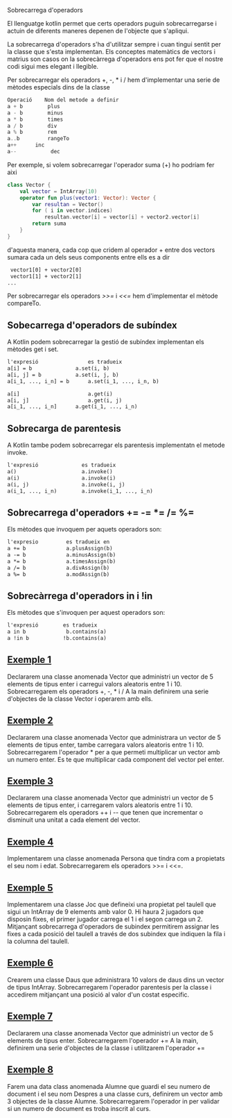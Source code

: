  Sobrecarrega d'operadors

El llenguatge kotlin permet que certs operadors puguin sobrecarregarse i actuin de diferents maneres depenen de l'objecte que s'apliqui.

La sobrecarrega d'operadors s'ha d'utilitzar sempre i cuan tingui sentit per la classe que s'esta implementan. Els conceptes matemàtics de vectors i matrius son casos on la sobrecàrrega d'operadors ens pot fer que el nostre codi sigui mes elegant i llegible.

Per sobrecarregar els operadors +, -, * i /  hem d'implementar una serie de mètodes especials dins de la classe

```kotlin
Operació    Nom del metode a definir
a + b        plus
a - b        minus
a * b        times
a / b        div
a % b        rem
a..b         rangeTo
a++	     inc
a--           dec
```
Per exemple, si volem sobrecarregar l'operador suma (+) ho  podríam fer aixi

```kotlin
class Vector {
	val vector = IntArray(10)
	operator fun plus(vector1: Vector): Vector {
		var resultan = Vector()
		for ( i in vector.indices)
			resultan.vector[i] = vector[i] + vector2.vector[i]
		return suma
 	}
}	
```

d'aquesta manera, cada cop que cridem al operador + entre dos vectors sumara cada un dels seus components entre ells es a dir

```txt
 vector1[0] + vector2[0]
 vector1[1] + vector2[1]
...
```

Per sobrecarregar els operadors *>>=* i *<<=* hem d'implementar el mètode compareTo. 

## Sobecarrega d'operadors de subíndex

A Kotlin podem sobrecarregar la gestió de subíndex implementan els mètodes get i set.

```txt
l'expresió                es tradueix
a[i] = b	          a.set(i, b)
a[i, j] = b	          a.set(i, j, b)
a[i_1, ..., i_n] = b	  a.set(i_1, ..., i_n, b)

a[i]	                  a.get(i)
a[i, j]	                  a.get(i, j)
a[i_1, ..., i_n]	  a.get(i_1, ..., i_n)
```

## Sobrecarga de parentesis

A Kotlin tambe podem sobrecarregar els parentesis implementatn el metode invoke.

```txt
l'expresió              es tradueix
a()                     a.invoke()
a(i)                    a.invoke(i)
a(i, j)	                a.invoke(i, j)
a(i_1, ..., i_n)        a.invoke(i_1, ..., i_n)
```

## Sobrecarrega d'operadors +=  -= *= /= %=

Els mètodes que invoquem per aquets operadors son:

```txt
l'expresio         es tradueix en
a += b	           a.plusAssign(b)
a -= b	           a.minusAssign(b)
a *= b	           a.timesAssign(b)
a /= b	           a.divAssign(b)
a %= b	           a.modAssign(b)
```

## Sobrecàrrega d'operadors in i !in

Els mètodes que s'invoquen per aquest operadors son:

```txt
l'expresió        es tradueix
a in b             b.contains(a)
a !in b           !b.contains(a)
```

## [Exemple 1](https://github.com/marcmoiagese/curskotlin/blob/master/40-Sobrecarrega_d_operadors/Exemple1/src/main/kotlin/Main.kt)

Declararem una classe anomenada Vector que administri un vector de 5 elements de tipus enter  i carregui valors aleatoris entre 1 i 10. Sobrecarregarem els operadors +, -, * i /
A la main definirem una serie d'objectes de la classe Vector i operarem amb ells.

## [Exemple 2](https://github.com/marcmoiagese/curskotlin/blob/master/40-Sobrecarrega_d_operadors/Exemple2/src/main/kotlin/Main.kt)

Declararem una classe anomenada Vector que administrara un vector de 5 elements de tipus enter, tambe carregara valors aleatoris entre 1 i 10. Sobrecarregarem l'operador * per a que permeti multiplicar un vector amb un numero enter. Es te que multiplicar cada component del vector pel enter.

## [Exemple 3](https://github.com/marcmoiagese/curskotlin/blob/master/40-Sobrecarrega_d_operadors/Exemple3/src/main/kotlin/Main.kt)

Declararem una classe anomenada Vector que administri un vector de 5 elements de tipus enter, i carregarem valors aleatoris entre 1 i 10. Sobrecarregarem els operadors ++ i -- que tenen que incrementar o disminuit una unitat a cada element del vector.

## [Exemple 4](https://github.com/marcmoiagese/curskotlin/blob/master/40-Sobrecarrega_d_operadors/Exemple4/src/main/kotlin/Main.kt)

Implementarem una classe anomenada Persona que tindra com a propietats el seu nom i edat. Sobrecarregarem els operadors >>= i <<=.

## [Exemple 5](https://github.com/marcmoiagese/curskotlin/blob/master/40-Sobrecarrega_d_operadors/Exemple5/src/main/kotlin/Main.kt)

Implementarem una classe Joc que defineixi una propietat pel taulell que sigui un IntArray de 9 elements amb valor 0. Hi haura 2 jugadors que disposin fixes, el primer jugador carrega el 1 i el segon carrega un 2.
Mitjançant sobrecarrega d'operadors de subindex permitirem assignar les  fixes a cada posició del taulell a través de dos subindex que indiquen la fila i la columna del taulell.

## [Exemple 6](https://github.com/marcmoiagese/curskotlin/blob/master/40-Sobrecarrega_d_operadors/Exemple6/src/main/kotlin/Main.kt)

Crearem una classe Daus que administrara 10 valors de daus dins un vector de tipus IntArray.
Sobrecarregarem l'operador parentesis per la classe i accedirem mitjançant una posició al valor d'un costat especific.

## [Exemple 7](https://github.com/marcmoiagese/curskotlin/blob/master/40-Sobrecarrega_d_operadors/Exemple7/src/main/kotlin/Main.kt)

Declararem una classe anomenada Vector que administri un vector de 5 elements de tipus enter.
Sobrecarregarem l'operador +=
A la main, definirem una serie d'objectes de la classe i utilitzarem l'operador +=

## [Exemple 8]()

Farem una data class anomenada Alumne que guardi el seu numero de document i el seu nom
Despres a una classe curs, definirem un vector amb 3 objectes de la classe Alumne. Sobrecarregarem l'operador in per validar si un numero de document es troba inscrit al curs.
